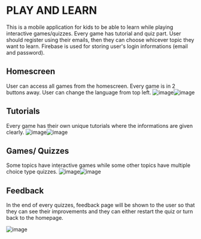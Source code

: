 # PLAY AND LEARN
This is a mobile application for kids to be able to learn while playing interactive games/quizzes. Every game has tutorial and quiz part. User should register using their emails, then they can choose whicever topic they want to learn. Firebase is used for storing user's login informations (email and password).
## Homescreen
User can access all games from the homescreen. Every game is in 2 buttons away. User can change the language from top left.
   ![image](https://github.com/user-attachments/assets/38d6f4a2-9177-44be-9f1f-31006d218bb0)![image](https://github.com/user-attachments/assets/4b6d2913-62da-48ec-880f-d574ede4d41d)


## Tutorials
Every game has their own unique tutorials where the informations are given clearly.
   ![image](https://github.com/user-attachments/assets/c2d58d91-6d71-4084-907c-82994b86fb13)![image](https://github.com/user-attachments/assets/98c53aed-060e-4eef-8eb6-d6e5967b5c3f)



## Games/ Quizzes
Some topics have interactive games while some other topics have multiple choice type quizzes.
![image](https://github.com/user-attachments/assets/31c814d9-f37c-48da-b8f0-6cd46e445bdf)![image](https://github.com/user-attachments/assets/68f827b1-c12e-412d-8921-db6b6827e989)




## Feedback
In the end of every quizzes, feedback page will be shown to the user so that they can see their improvements and they can either restart the quiz or turn back to the homepage.


![image](https://github.com/user-attachments/assets/f701265e-c590-48c0-9286-25d3135ec2fa)
